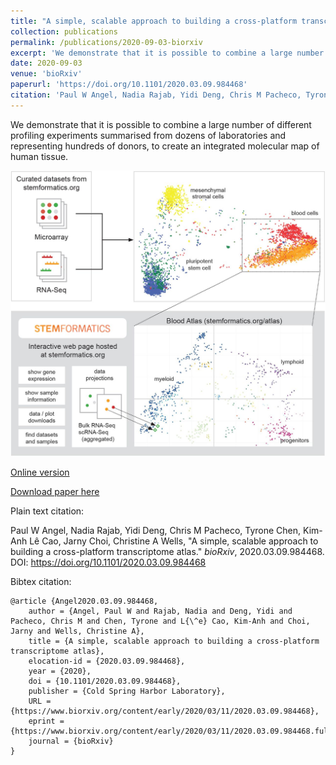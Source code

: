 ```yaml
---
title: "A simple, scalable approach to building a cross-platform transcriptome atlas"
collection: publications
permalink: /publications/2020-09-03-biorxiv
excerpt: 'We demonstrate that it is possible to combine a large number of different profiling experiments summarised from dozens of laboratories and representing hundreds of donors, to create an integrated molecular map of human tissue.'
date: 2020-09-03
venue: 'bioRxiv'
paperurl: 'https://doi.org/10.1101/2020.03.09.984468'
citation: 'Paul W Angel, Nadia Rajab, Yidi Deng, Chris M Pacheco, Tyrone Chen, Kim-Anh Lê Cao, Jarny Choi, Christine A Wells, &quot;A simple, scalable approach to building a cross-platform transcriptome atlas.&quot; <i>bioRxiv</i>, 2020.03.09.984468. DOI: https://doi.org/10.1101/2020.03.09.984468'
---
```

We demonstrate that it is possible to combine a large number of different profiling experiments summarised from dozens of laboratories and representing hundreds of donors, to create an integrated molecular map of human tissue.

![](../files/2020.03.09.984468v1.full.jpg)

[Online version](https://doi.org/10.1101/2020.03.09.984468)

[Download paper here](http://tyronechen.github.io/files/2020.03.09.984468v1.full.pdf)

Plain text citation:

Paul W Angel, Nadia Rajab, Yidi Deng, Chris M Pacheco, Tyrone Chen, Kim-Anh Lê Cao, Jarny Choi, Christine A Wells, &quot;A simple, scalable approach to building a cross-platform transcriptome atlas.&quot; <i>bioRxiv</i>, 2020.03.09.984468. DOI: https://doi.org/10.1101/2020.03.09.984468

Bibtex citation:
```
@article {Angel2020.03.09.984468,
	author = {Angel, Paul W and Rajab, Nadia and Deng, Yidi and Pacheco, Chris M and Chen, Tyrone and L{\^e} Cao, Kim-Anh and Choi, Jarny and Wells, Christine A},
	title = {A simple, scalable approach to building a cross-platform transcriptome atlas},
	elocation-id = {2020.03.09.984468},
	year = {2020},
	doi = {10.1101/2020.03.09.984468},
	publisher = {Cold Spring Harbor Laboratory},
	URL = {https://www.biorxiv.org/content/early/2020/03/11/2020.03.09.984468},
	eprint = {https://www.biorxiv.org/content/early/2020/03/11/2020.03.09.984468.full.pdf},
	journal = {bioRxiv}
}
```

